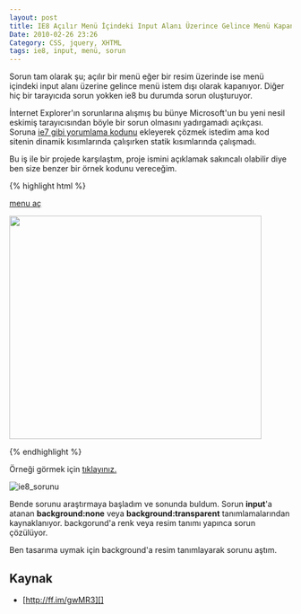 ```yaml
---
layout: post
title: IE8 Açılır Menü İçindeki Input Alanı Üzerince Gelince Menü Kapanma Sorunu
Date: 2010-02-26 23:26
Category: CSS, jquery, XHTML
tags: ie8, input, menü, sorun
---
```


Sorun tam olarak şu; açılır bir menü eğer bir resim üzerinde ise menü
içindeki input alanı üzerine gelince menü istem dışı olarak kapanıyor.
Diğer hiç bir tarayıcıda sorun yokken ie8 bu durumda sorun oluşturuyor.

İnternet Explorer'ın sorunlarına alışmış bu bünye Microsoft'un bu yeni
nesil eskimiş tarayıcısından böyle bir sorun olmasını yadırgamadı
açıkçası. Soruna [ie7 gibi yorumlama kodunu][] ekleyerek çözmek istedim
ama kod sitenin dinamik kısımlarında çalışırken statik kısımlarında
çalışmadı.

Bu iş ile bir projede karşılaştım, proje ismini açıklamak sakıncalı
olabilir diye ben size benzer bir örnek kodunu vereceğim. 

{% highlight html %}
<!DOCTYPE html PUBLIC "-//W3C//DTD XHTML 1.0 Transitional//EN" "http://www.w3.org/TR/xhtml1/DTD/xhtml1-transitional.dtd">
<html xmlns="http://www.w3.org/1999/xhtml">
<head>
<meta http-equiv="Content-Type" content="text/html; charset=utf-8" />
<title>Untitled Document</title>
<script type="text/javascript" src="http://ajax.googleapis.com/ajax/libs/jquery/1.2.6/jquery.min.js"></script>
<script type="text/javascript">
 $(document).ready(function() {
	$('a').hover(function(){
		$(this).children(':last').show();
	},
	function(){
		$(this).children(':last').hide();
	});
 });
</script>
<style type="text/css">
a{ position:relative;}
	a div{display:none; padding:20px; background-color:#999; width:250px; position:absolute; top:18px; left:0}
		a div input{ background:transparent}
</style>
</head>

<body>
<a href="javascript:;">menu aç
<div><input type="text" /></div>
</a>
<p><img src="https://fatihhayrioglu.com/images/ie7_kaydirma_cubugu.jpg" width="450" height="398" /></p>
</body>
</html>
{% endhighlight %}

Örneği görmek için [tıklayınız.][]

![][100]

Bende sorunu araştırmaya başladım ve sonunda buldum. Sorun **input**'a
atanan **background:none** veya **background:transparent**
tanımlamalarından kaynaklanıyor. backgorund'a renk veya resim tanımı
yapınca sorun çözülüyor.  

Ben tasarıma uymak için background'a resim tanımlayarak sorunu aştım.

## Kaynak

-   [http://ff.im/gwMR3][]

  [ie7 gibi yorumlama kodunu]: http://www.fatihhayrioglu.com/internet-explorer-8i-7-gibi-yorumla-kodu/
  [tıklayınız.]: /dokumanlar/ie8_popupmenu_input_sorunu.html
  [100]: /images/ie8_sorunu.gif
    "ie8_sorunu"
  [http://ff.im/gwMR3]: http://ff.im/gwMR3 "http://ff.im/gwMR3"
